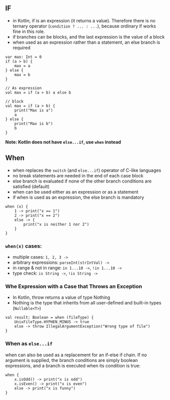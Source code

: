 ## IF
* in Kotlin, if is an expression (it returns a value). Therefore there is no ternary operator (`condition ? ... : ...`), because ordinary if works fine in this role.
* if branches can be blocks, and the last expression is the value of a block
* when used as an expression rather than a statement, an else branch is required
```
var max: Int = 0
if (a > b) {
    max = a
} else {
    max = b
}
 
// As expression 
val max = if (a > b) a else b

// block
val max = if (a > b) {
    print("Max is a")
    a
} else {
    print("Max is b")
    b
}
```
**Note: Kotlin does not have `else...if`, use `when` instead**

## When
* when replaces the `switch` (and `else...if`) operator of C-like languages
* no break statements are needed in the end of each case block
* else branch is evaluated if none of the other branch conditions are satisfied (default)
* when can be used either as an expression or as a statement
* if when is used as an expression, the else branch is mandatory
```
when (x) {
    1 -> print("x == 1")
    2 -> print("x == 2")
    else -> {
        print("x is neither 1 nor 2")
    }
}
```
### `when(x)` cases:
* multiple cases: `1, 2, 3 ->`
* arbitrary expressions: `parseInt(strIntVal) ->`
* in range & not in range: `in 1...10 ->`, `!in 1...10 ->`
* type check: `is String ->`, `!is String ->`

### Whe Expression with a Case that Throws an Exception
* In Kotlin, throw returns a value of type Nothing
* Nothing is the type that inherits from all user-defined and built-in types (`Nullable<T>`)
```
val result: Boolean = when (fileType) {
    UnixFileType.HYPHEN_MINUS -> true
    else -> throw IllegalArgumentException("Wrong type of file")
}
```

### When as `else...if`
when can also be used as a replacement for an if-else if chain. If no argument is supplied, the branch conditions are simply boolean expressions, and a branch is executed when its condition is true:
```
when {
    x.isOdd() -> print("x is odd")
    x.isEven() -> print("x is even")
    else -> print("x is funny")
}
```
